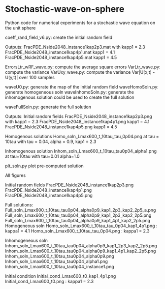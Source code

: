 # Stochastic-wave-on-sphere
Python code for numerical experiments for a stochastic wave equation on the unit sphere

coeff_rand_field_v6.py: create the initial random field

Outputs:
FracPDE_Nside2048_instance1kap2p3.mat  with kapp1 = 2.3
FracPDE_Nside2048_instance1kap4p1.mat       kapp1 = 4.1
FracPDE_Nside2048_instance1kap4p5.mat       kapp1 = 4.5

ErrorsLtr_wRF_wave.py: compute the average square errors
VarLtr_wave.py: compute the variance 
VarUxy_wave.py: compute the variance Var|U(x,t) - U(y,t)| over 100 samples

waveU0.py: generate the map of the initial random field
waveHomoSoln.py: generate homogeneous soln
waveInhomoSoln.py: generate the inhomogenous solution
                   could be used to create the full solution

waveFullSoln.py: generate the full solution

Outputs:
Initial random fields
FracPDE_Nside2048_instance1kap2p3.png  with kapp1 = 2.3
FracPDE_Nside2048_instance1kap4p1.png       kapp1 = 4.1
FracPDE_Nside2048_instance1kap4p5.png       kapp1 = 4.5

Homogenous solutions
Homo_soln_Lmax600_t_10tau_tau_0p04.png     at tau = 10tau with tau = 0.04, alpha = 0.9, kap1 = 2.3

Inhomogenous solution
  Inhom_soln_Lmax600_t_10tau_tau0p04_alpha1.png  at tau=10tau with tau=0.01 alpha=1.0

plt_soln.py
  plot pre-computed solution

All figures

Initial random fields
FracPDE_Nside2048_instance1kap2p3.png
FracPDE_Nside2048_instance1kap4p1.png
FracPDE_Nside2048_instance1kap4p5.png

Full solutions:
Full_soln_Lmax600_t_10tau_tau0p04_alpha0p9_kap1_2p3_kap2_2p5_a.png
Full_soln_Lmax600_t_10tau_tau0p04_alpha0p9_kap1_2p3_kap2_2p5.png
Full_soln_Lmax600_t_10tau_tau0p04_alpha0p9_kap1_4p1_kap2_2p5.png
Homogeneous soln
Homo_soln_Lmax600_t_10tau_tau_0p04_kap1_4p1.png : kappa1 = 4.1
Homo_soln_Lmax600_t_10tau_tau_0p04.png  : kappa1 = 2.3

Inhomogeneous soln
Inhom_soln_Lmax600_t_10tau_tau0p04_alpha0p9_kap1_2p3_kap2_2p5.png
Inhom_soln_Lmax600_t_10tau_tau0p04_alpha0p9_kap1_4p1_kap2_2p5.png
Inhom_soln_Lmax600_t_10tau_tau0p04_alpha0p9.png
Inhom_soln_Lmax600_t_10tau_tau0p04_alpha1.png
Inhom_soln_Lmax600_t_10tau_tau0p04_instance1.png

Initial condition
Initial_cond_Lmax600_t0_kap1_4p1.png
Initial_cond_Lmax600_t0.png  : kappa1 = 2.3
